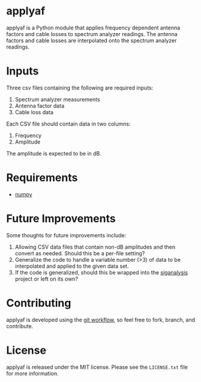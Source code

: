 # applyaf

applyaf is a Python module that applies frequency dependent antenna
 factors and cable losses to spectrum analyzer readings. The antenna
factors and cable losses are interpolated onto the spectrum analyzer
readings.

# Inputs

Three csv files containing the following are required inputs:

1. Spectrum analyzer measurements
2. Antenna factor data
3. Cable loss data

Each CSV file should contain data in two columns:

1. Frequency
2. Amplitude

The amplitude is expected to be in dB.
 
# Requirements

* [numpy][]

# Future Improvements

Some thoughts for future improvements include:

1. Allowing CSV data files that contain non-dB amplitudes and then
convert as needed. Should this be a per-file setting?
2. Generalize the code to handle a variable number (>3) of data to be
interpolated and applied to the given data set.
3. If the code is generalized, should this be wrapped into the
[siganalysis] project or left on its own?

# Contributing

applyaf is developed using the [git workflow], so feel free to fork,
branch, and contribute.

# License

applyaf is released under the MIT license. Please see the `LICENSE.txt`
file for more information.

[numpy]: http://www.numpy.org
[siganalysis]: https://github.com/questrail/siganalysis
[git workflow]: http://nvie.com/posts/a-successful-git-branching-model/
